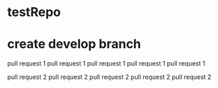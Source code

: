 # testRepo

# create develop branch

pull request 1
pull request 1
pull request 1
pull request 1
pull request 1

pull request 2
pull request 2
pull request 2
pull request 2
pull request 2